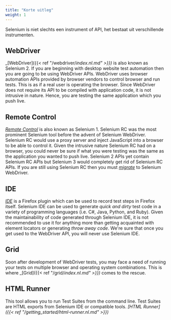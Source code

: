 ```yaml
---
title: "Korte uitleg"
weight: 1
---
```


Selenium is niet slechts een instrument of API,
het bestaat uit verschillende instrumenten.

## WebDriver

_[WebDriver]({{< ref "/webdriver/_index.nl.md" >}})_ is also known as Selenium 2.
If you are beginning with desktop website test automation then you
are going to be using WebDriver APIs. WebDriver uses browser
automation APIs provided by browser vendors to control browser and
run tests. This is as if a real user is operating the browser. Since
WebDriver does not require its API to be compiled with application
code, it is not intrusive in nature. Hence, you are testing the
same application which you push live.


## Remote Control

[_Remote Control_](https://www.seleniumhq.org/docs/05_selenium_rc.jsp)
is also known as Selenium 1. 
Selenium RC was the most prominent Selenium tool
before the advent of Selenium WebDriver. Selenium RC would use a
proxy server and inject JavaScript into a browser to be able to control
it. Given the intrusive nature Selenium RC had on a browser,
you could never be sure if what you were testing was the same as 
the application you wanted to push live. Selenium 2 APIs yet contain Selenium RC APIs but
Selenium 3 would completely get rid of Selenium RC APIs. If you are
still using Selenium RC then you must 
[_migrate_](https://www.seleniumhq.org/docs/03_webdriver.jsp#migrating-from-selenium-1-0)
to Selenium WebDriver.


## IDE

_[IDE](https://www.seleniumhq.org/selenium-ide)_ is a
Firefox plugin which can be used to record test steps in Firefox itself. 
Selenium IDE can be used to generate _quick and dirty_
 test code in a variety of programming languages (i.e. C#,
Java, Python, and Ruby). Given the maintainability of code generated
through Selenium IDE, it is not recommended to use it for anything
more than getting acquainted with element locators or generating
_throw away code_. We're sure that once you get used to the
WebDriver API, you will never use Selenium IDE.


## Grid

Soon after development of WebDriver tests, you may face a need of
running your tests on multiple browser and operating system combinations.
This is where _[Grid]({{< ref "/grid/_index.nl.md" >}})_ comes to the rescue.


## HTML Runner

This tool allows you to run Test Suites from the command
line. Test Suites are HTML exports from Selenium IDE or compatible
tools. _[HTML Runner]({{< ref "/getting_started/html-runner.nl.md" >}})_

